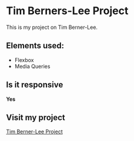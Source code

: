 # Tim Berners-Lee Project  

This is my project on Tim Berner-Lee.

## Elements used:  

- Flexbox
- Media Queries

## Is it responsive  

**Yes**

## Visit my project  

[Tim Berner-Lee Project](https://becodeorg.github.io/hamilton-8-tim-berners-lee-J0K3RY-03/)